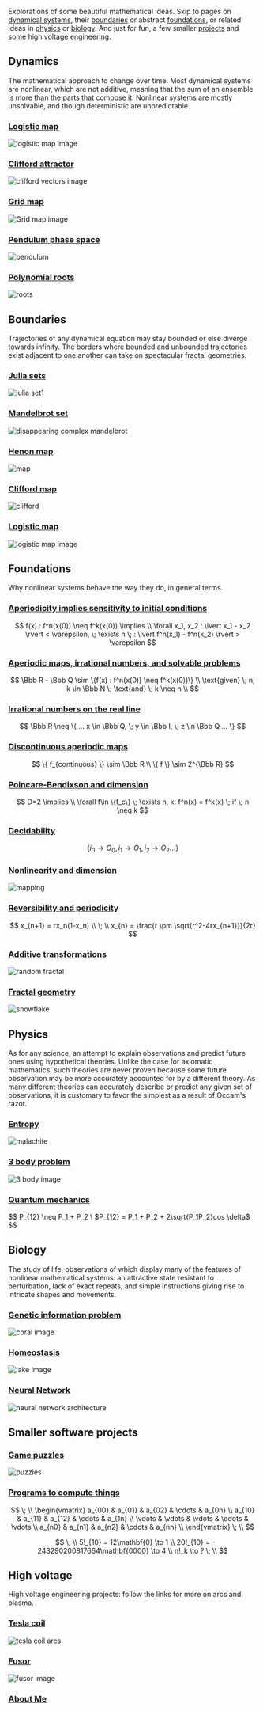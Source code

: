 
 <head>

  <!-- Global site tag (gtag.js) - Google Analytics -->
 <script async src="https://www.googletagmanager.com/gtag/js?id=UA-171312398-1"></script>
 <script>
   window.dataLayer = window.dataLayer || [];
   function gtag(){dataLayer.push(arguments);}
   gtag('js', new Date());

   gtag('config', 'UA-171312398-1');
 </script>

 <meta name="Description" CONTENT="Author: Benjamin Badger, Category: Informational">
 <meta name="google-site-verification" content="UtBQXaaKqY6KYEk1SldtSO5XVEy9SmoUfqJ5as0603Y" />
 </head>

Explorations of some beautiful mathematical ideas.  Skip to pages on [dynamical systems](#dynamics), their [boundaries](#boundaries) or abstract [foundations](#foundations), or related ideas in [physics](#physics) or [biology](#biology).  And just for fun, a few smaller [projects](#smaller-software-projects) and some high voltage [engineering](#high-voltage).

## Dynamics
The mathematical approach to change over time. Most dynamical systems are nonlinear, which are not additive, meaning that the sum of an ensemble is more than the parts that compose it.  Nonlinear systems are mostly unsolvable, and though deterministic are unpredictable.  

### [Logistic map](/logistic-map.md)

![logistic map image]({{https://blbadger.github.io}}/misc_images/logistic_zoom.jpg)


### [Clifford attractor](/clifford-attractor.md)

![clifford vectors image]({{https://blbadger.github.io}}clifford_attractor/semiclifford_vid1.gif)


### [Grid map](/grid-map.md)

![Grid map image]({{https://blbadger.github.io}}grid_map/grid_vid.gif)


### [Pendulum phase space](/pendulum-map.md)

![pendulum]({{https://blbadger.github.io}}pendulum_map/pendulum_cover2.jpg)

### [Polynomial roots](/polynomial-roots.md)

![roots]({{https://blbadger.github.io}}newton-method/Newton046.png)


## Boundaries 
Trajectories of any dynamical equation may stay bounded or else diverge towards infinity.  The borders where bounded and unbounded trajectories exist adjacent to one another can take on spectacular fractal geometries.  

### [Julia sets](/julia-sets.md)

![julia set1]({{https://blbadger.github.io}}fractals/Julia_set_inverted.png)


### [Mandelbrot set](/mandelbrot-set.md)

![disappearing complex mandelbrot]({{https://blbadger.github.io}}fractals/mandelbrot_complex_disappeared.gif)


### [Henon map](/henon-map.md)

![map]({{https://blbadger.github.io}}/henon_map/henon_cover2.png)


### [Clifford map](/clifford-boundary.md)

![clifford]({{https://blbadger.github.io}}clifford_attractor/clifford_cover0.png)


### [Logistic map](/logistic-boundary.md)

![logistic map image]({{https://blbadger.github.io}}/logistic_map/logistic_bound_cover.png)


## Foundations
Why nonlinear systems behave the way they do, in general terms.

### [Aperiodicity implies sensitivity to initial conditions](/chaotic-sensitivity.md)

$$
f(x) : f^n(x(0)) \neq f^k(x(0)) \implies \\
\forall x_1, x_2 : \lvert x_1 - x_2 \rvert < \varepsilon, \; \exists n \; : \lvert f^n(x_1) - f^n(x_2) \rvert > \varepsilon
$$

### [Aperiodic maps, irrational numbers, and solvable problems](/aperiodic-irrationals.md)

$$  
\Bbb R - \Bbb Q \sim \{f(x) : f^n(x(0)) \neq f^k(x(0))\} \\
\text{given} \; n, k \in \Bbb N \; \text{and} \; k \neq n \\
$$

### [Irrational numbers on the real line](/irrational-dimension.md)

$$
\Bbb R \neq \{ ... x \in \Bbb Q, \; y \in \Bbb I, \; z \in \Bbb Q ... \}
$$

### [Discontinuous aperiodic maps](/most-discontinuous.md)

$$
\{ f_{continuous} \} \sim \Bbb R \\
\{ f \} \sim 2^{\Bbb R}
$$

### [Poincare-Bendixson and dimension](/continuity-poincare.md)

$$
D=2 \implies \\
\forall f\in \{f_c\} \; \exists n, k: f^n(x) = f^k(x) \; if \; n \neq k
$$

### [Decidability](/solvable-periodicity.md)

$$
\{i_0 \to O_0, i_1 \to O_1, i_2 \to O_2 ...\}
$$

### [Nonlinearity and dimension](/nonlinear-dimension.md)

![mapping]({{https://blbadger.github.io}}misc_images/curve_mapping.png)

### [Reversibility and periodicity](/aperiodic-inverted.md)

$$
x_{n+1} = rx_n(1-x_n) \\
\; \\
x_{n} = \frac{r \pm \sqrt{r^2-4rx_{n+1}}}{2r}
$$

### [Additive transformations](/additivity-order.md)

![random fractal]({{https://blbadger.github.io}}/misc_images/randomized_sierpinksi_2.gif)


### [Fractal geometry](/fractal-geometry.md)

![snowflake]({{https://blbadger.github.io}}/fractals/snowflake_fractal.gif)


## Physics
As for any science, an attempt to explain observations and predict future ones using hypothetical theories.  Unlike the case for axiomatic mathematics, such theories are never proven because some future observation may be more accurately accounted for by a different theory.  As many different theories can accurately describe or predict any given set of observations, it is customary to favor the simplest as a result of Occam's razor.  

### [Entropy](/entropy.md)

![malachite]({{https://blbadger.github.io}}/assets/images/malachite.png)

### [3 body problem](/3-body-problem.md)

![3 body image]({{https://blbadger.github.io}}/3_body_problem/3_body_cover.png)

### [Quantum mechanics](/quantum-mechanics.md)

$$
P_{12} \neq P_1 + P_2 \\
$P_{12} = P_1 + P_2 + 2\sqrt{P_1P_2}cos \delta$
$$

## Biology
The study of life, observations of which display many of the features of nonlinear mathematical systems: an attractive state resistant to perturbation, lack of exact repeats, and simple instructions giving rise to intricate shapes and movements.  

### [Genetic information problem](/genetic-info-problem.md)

![coral image]({{https://blbadger.github.io}}/bio_images/acropora.png)


### [Homeostasis](/homeostasis.md)

![lake image]({{https://blbadger.github.io}}/bio_images/lake.png)


### [Neural Network](/neural-networks.md) 

![neural network architecture]({{https://blbadger.github.io}}/misc_images/cNN_architecture.png)


## Smaller software projects

### [Game puzzles](/puzzle-projects.md)

![puzzles]({{https://blbadger.github.io}}/assets/images/games.png)

### [Programs to compute things](/computing-programs.md)

$$
\; \\
\begin{vmatrix}
a_{00} & a_{01} & a_{02} & \cdots & a_{0n} \\
a_{10} & a_{11} & a_{12} & \cdots & a_{1n} \\
\vdots & \vdots & \vdots & \ddots & \vdots \\
a_{n0} & a_{n1} & a_{n2} & \cdots & a_{nn} \\
\end{vmatrix}
\; \\
$$

$$ 
\; \\
5!_{10} = 12\mathbf{0} \to 1 \\
20!_{10} = 243290200817664\mathbf{0000} \to 4 \\
n!_k \to ?
\; \\
$$
 	
## High voltage 
High voltage engineering projects: follow the links for more on arcs and plasma.

### [Tesla coil](/tesla-coils.md)

![tesla coil arcs]({{https://blbadger.github.io}}tesla_images/newtesla.jpg)


### [Fusor](/fusor.md)

![fusor image]({{https://blbadger.github.io}}fusor_images/fusor-1-1.png)


### [About Me](/about-me.md)




